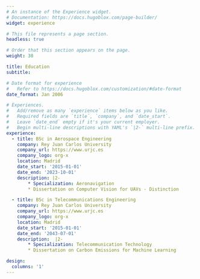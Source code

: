 ```yaml
---
# An instance of the Experience widget.
# Documentation: https://docs.hugoblox.com/page-builder/
widget: experience

# This file represents a page section.
headless: true

# Order that this section appears on the page.
weight: 30

title: Education
subtitle:

# Date format for experience
#   Refer to https://docs.hugoblox.com/customization/#date-format
date_format: Jan 2006

# Experiences.
#   Add/remove as many `experience` items below as you like.
#   Required fields are `title`, `company`, and `date_start`.
#   Leave `date_end` empty if it's your current employer.
#   Begin multi-line descriptions with YAML's `|2-` multi-line prefix.
experience:
  - title: BSc in Aerospace Engineering
    company: Rey Juan Carlos University
    company_url: https://www.urjc.es
    company_logo: org-x
    location: Madrid
    date_start: '2015-01-01'
    date_end: '2023-10-01'
    description: |2-
        * Specialization: Aeronavigation
        * Dissertation on Computer Vision for UAVs - Distinction

  - title: BSc in Telecommunications Engineering
    company: Rey Juan Carlos University
    company_url: https://www.urjc.es
    company_logo: org-x
    location: Madrid
    date_start: '2015-01-01'
    date_end: '2043-07-01'
    description:  |2-
        * Specialization: Telecommunication Technology
        * Dissertation on Carbon Emissions for Machine Learning

design:
  columns: '1'
---
```

